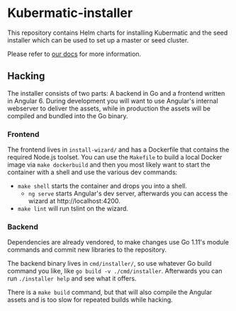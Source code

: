 # Kubermatic-installer

This repository contains Helm charts for installing Kubermatic and the
seed installer which can be used to set up a master or seed cluster.

Please refer to [our docs](https://docs.kubermatic.io) for more information.

## Hacking

The installer consists of two parts: A backend in Go and a frontend
written in Angular 6. During development you will want to use Angular's
internal webserver to deliver the assets, while in production the
assets will be compiled and bundled into the Go binary.

### Frontend

The frontend lives in `install-wizard/` and has a Dockerfile that
contains the required Node.js toolset. You can use the `Makefile`
to build a local Docker image via `make dockerbuild` and then you
most likely want to start the container with a shell and use the
various dev commands:

* `make shell` starts the container and drops you into a shell.
  * `ng serve` starts Angular's dev server, afterwards you can access
    the wizard at http://localhost:4200.
* `make lint` will run tslint on the wizard.

### Backend

Dependencies are already vendored, to make changes use Go 1.11's
module commands and commit new libraries to the repository.

The backend binary lives in `cmd/installer/`, so use whatever Go
build command you like, like `go build -v ./cmd/installer`.
Afterwards you can run `./installer help` and see what it offers.

There is a `make build` command, but that will also compile the
Angular assets and is too slow for repeated builds while hacking.
